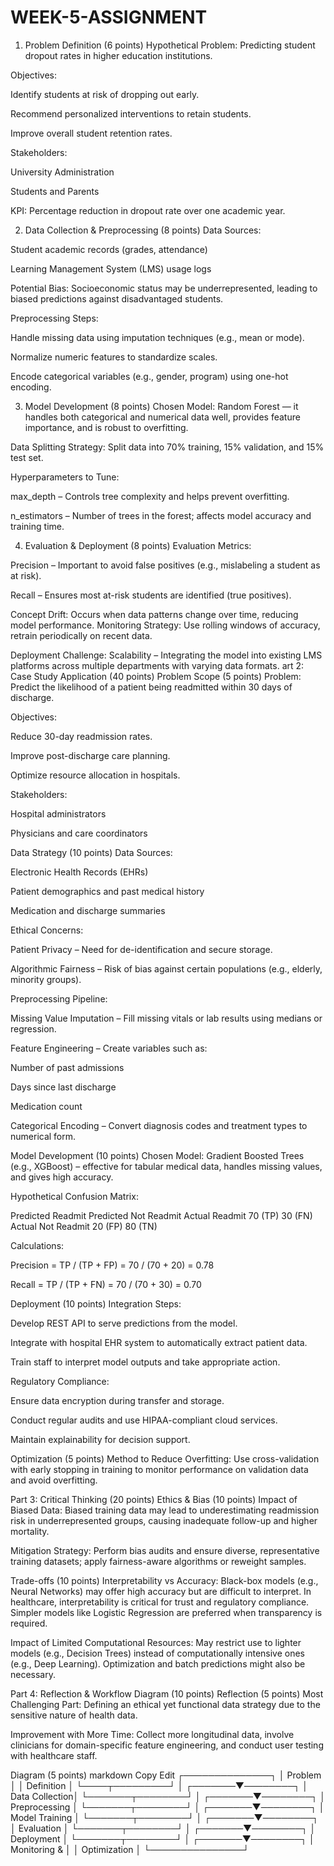 # WEEK-5-ASSIGNMENT
1. Problem Definition (6 points)
Hypothetical Problem: Predicting student dropout rates in higher education institutions.

Objectives:

Identify students at risk of dropping out early.

Recommend personalized interventions to retain students.

Improve overall student retention rates.

Stakeholders:

University Administration

Students and Parents

KPI:
Percentage reduction in dropout rate over one academic year.

2. Data Collection & Preprocessing (8 points)
Data Sources:

Student academic records (grades, attendance)

Learning Management System (LMS) usage logs

Potential Bias:
Socioeconomic status may be underrepresented, leading to biased predictions against disadvantaged students.

Preprocessing Steps:

Handle missing data using imputation techniques (e.g., mean or mode).

Normalize numeric features to standardize scales.

Encode categorical variables (e.g., gender, program) using one-hot encoding.

3. Model Development (8 points)
Chosen Model:
Random Forest — it handles both categorical and numerical data well, provides feature importance, and is robust to overfitting.

Data Splitting Strategy:
Split data into 70% training, 15% validation, and 15% test set.

Hyperparameters to Tune:

max_depth – Controls tree complexity and helps prevent overfitting.

n_estimators – Number of trees in the forest; affects model accuracy and training time.

4. Evaluation & Deployment (8 points)
Evaluation Metrics:

Precision – Important to avoid false positives (e.g., mislabeling a student as at risk).

Recall – Ensures most at-risk students are identified (true positives).

Concept Drift:
Occurs when data patterns change over time, reducing model performance.
Monitoring Strategy: Use rolling windows of accuracy, retrain periodically on recent data.

Deployment Challenge:
Scalability – Integrating the model into existing LMS platforms across multiple departments with varying data formats.
art 2: Case Study Application (40 points)
Problem Scope (5 points)
Problem:
Predict the likelihood of a patient being readmitted within 30 days of discharge.

Objectives:

Reduce 30-day readmission rates.

Improve post-discharge care planning.

Optimize resource allocation in hospitals.

Stakeholders:

Hospital administrators

Physicians and care coordinators

Data Strategy (10 points)
Data Sources:

Electronic Health Records (EHRs)

Patient demographics and past medical history

Medication and discharge summaries

Ethical Concerns:

Patient Privacy – Need for de-identification and secure storage.

Algorithmic Fairness – Risk of bias against certain populations (e.g., elderly, minority groups).

Preprocessing Pipeline:

Missing Value Imputation – Fill missing vitals or lab results using medians or regression.

Feature Engineering – Create variables such as:

Number of past admissions

Days since last discharge

Medication count

Categorical Encoding – Convert diagnosis codes and treatment types to numerical form.

Model Development (10 points)
Chosen Model:
Gradient Boosted Trees (e.g., XGBoost) – effective for tabular medical data, handles missing values, and gives high accuracy.

Hypothetical Confusion Matrix:

Predicted Readmit	Predicted Not Readmit
Actual Readmit	70 (TP)	30 (FN)
Actual Not Readmit	20 (FP)	80 (TN)

Calculations:

Precision = TP / (TP + FP) = 70 / (70 + 20) = 0.78

Recall = TP / (TP + FN) = 70 / (70 + 30) = 0.70

Deployment (10 points)
Integration Steps:

Develop REST API to serve predictions from the model.

Integrate with hospital EHR system to automatically extract patient data.

Train staff to interpret model outputs and take appropriate action.

Regulatory Compliance:

Ensure data encryption during transfer and storage.

Conduct regular audits and use HIPAA-compliant cloud services.

Maintain explainability for decision support.

Optimization (5 points)
Method to Reduce Overfitting:
Use cross-validation with early stopping in training to monitor performance on validation data and avoid overfitting.

Part 3: Critical Thinking (20 points)
Ethics & Bias (10 points)
Impact of Biased Data:
Biased training data may lead to underestimating readmission risk in underrepresented groups, causing inadequate follow-up and higher mortality.

Mitigation Strategy:
Perform bias audits and ensure diverse, representative training datasets; apply fairness-aware algorithms or reweight samples.

Trade-offs (10 points)
Interpretability vs Accuracy:
Black-box models (e.g., Neural Networks) may offer high accuracy but are difficult to interpret. In healthcare, interpretability is critical for trust and regulatory compliance. Simpler models like Logistic Regression are preferred when transparency is required.

Impact of Limited Computational Resources:
May restrict use to lighter models (e.g., Decision Trees) instead of computationally intensive ones (e.g., Deep Learning). Optimization and batch predictions might also be necessary.

Part 4: Reflection & Workflow Diagram (10 points)
Reflection (5 points)
Most Challenging Part:
Defining an ethical yet functional data strategy due to the sensitive nature of health data.

Improvement with More Time:
Collect more longitudinal data, involve clinicians for domain-specific feature engineering, and conduct user testing with healthcare staff.

Diagram (5 points)
markdown
Copy
Edit
           ┌──────────────┐
           │ Problem      │
           │ Definition   │
           └────┬─────────┘
                │
        ┌───────▼────────┐
        │ Data Collection│
        └───────┬────────┘
                │
        ┌───────▼────────┐
        │ Preprocessing  │
        └───────┬────────┘
                │
        ┌───────▼────────┐
        │ Model Training │
        └───────┬────────┘
                │
        ┌───────▼────────┐
        │ Evaluation     │
        └───────┬────────┘
                │
        ┌───────▼────────┐
        │ Deployment     │
        └───────┬────────┘
                │
        ┌───────▼────────┐
        │ Monitoring &   │
        │ Optimization   │
        └───────────────┘
